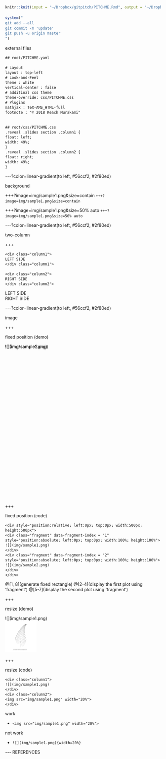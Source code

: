 
```r
knitr::knit(input = "~/Dropbox/gitpitch/PITCHME.Rmd", output = "~/Dropbox/gitpitch/PITCHME.md")

system("
git add --all
git commit -m 'update'
git push -u origin master
")
```

external files

```
## root/PITCHME.yaml

# Layout
layout : top-left
# Look-and-Feel
theme : white
vertical-center : false
# additinal css theme
theme-override: css/PITCHME.css
# Plugins
mathjax : TeX-AMS_HTML-full
footnote : "© 2018 Keach Murakami"


## root/css/PITCHME.css
.reveal .slides section .column1 {
float: left;
width: 49%;
}
.reveal .slides section .column2 {
float: right;
width: 49%;
}
```

---?color=linear-gradient(to left, #56ccf2, #2f80ed)
<!-- .slide: class="center" -->

background

+++?image=img/sample1.png&size=contain
`+++?image=img/sample1.png&size=contain`

+++?image=img/sample1.png&size=50% auto
`+++?image=img/sample1.png&size=50% auto`





---?color=linear-gradient(to left, #56ccf2, #2f80ed)
<!-- .slide: class="center" -->

two-column

+++

```
<div class="column1">
LEFT SIDE
</div class="column1">

<div class="column2">
RIGHT SIDE
</div class="column2">
```

<div class="column1">
LEFT SIDE
</div class="column1">

<div class="column2">
RIGHT SIDE
</div class="column2">


---?color=linear-gradient(to left, #56ccf2, #2f80ed)
<!-- .slide: class="center" -->

image

+++

fixed position (demo)

<div style="position:relative; left:0px; top:0px; width:500px; height:500px">
<div class="fragment" data-fragment-index = "1" style="position:absolute; left:0px; top:0px; width:100%; height:100%">
![](img/sample1.png)
</div>
<div class="fragment" data-fragment-index = "2" style="position:absolute; left:0px; top:0px; width:100%; height:100%">
![](img/sample2.png)
</div>
</div>

+++

fixed position (code)

```
<div style="position:relative; left:0px; top:0px; width:500px; height:500px">
<div class="fragment" data-fragment-index = "1" style="position:absolute; left:0px; top:0px; width:100%; height:100%">
![](img/sample1.png)
</div>
<div class="fragment" data-fragment-index = "2" style="position:absolute; left:0px; top:0px; width:100%; height:100%">
![](img/sample2.png)
</div>
</div>
```

@[1, 8](generate fixed rectangle)
@[2-4](display the first plot using ‘fragment’)
@[5-7](display the second plot using ‘fragment’)

+++

resize (demo)

<div class="column1">
![](img/sample1.png)
</div>
<div class="column2">
<img src="img/sample1.png" width="20%">
</div>

+++

resize (code)

```
<div class="column1">
![](img/sample1.png)
</div>
<div class="column2">
<img src="img/sample1.png" width="20%">
</div>
```

work

- `<img src="img/sample1.png" width="20%">`

not work

- `![](img/sample1.png){width=20%}`






--- REFERENCES
<!-- .slide: class="center" -->
